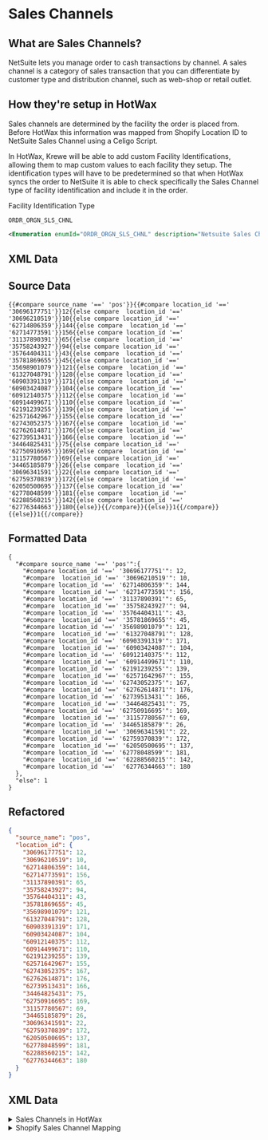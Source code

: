 # Sales Channels

## What are Sales Channels?
<!-- include how they are uniquely handled in Krewe and why -->
<!-- how are they different than regular sales channels? -->
NetSuite lets you manage order to cash transactions by channel. A sales channel is a category of sales transaction that you can differentiate by customer type and distribution channel, such as web-shop or retail outlet.

## How they're setup in HotWax
Sales channels are determined by the facility the order is placed from. Before HotWax this information was mapped from Shopify Location ID to NetSuite Sales Channel using a Celigo Script.

In HotWax, Krewe will be able to add custom Facility Identifications, allowing them to map custom values to each facility they setup. The identification types will have to be predetermined so that when HotWax syncs the order to NetSuite it is able to check specifically the Sales Channel type of facility identification and include it in the order.

Facility Identification Type
```
ORDR_ORGN_SLS_CHNL
```
```xml
<Enumeration enumId="ORDR_ORGN_SLS_CHNL" description="Netsuite Sales Channel" enumCode="ORDER_ORIGIN_SALES_CHANNEL" enumTypeId="FACILITY_IDENTITY" sequenceId="01"/>
```
<!-- add actual facility type id -->

## XML Data


## Source Data
```
{{#compare source_name '==' 'pos'}}{{#compare location_id '==' '30696177751'}}12{{else compare  location_id '==' '30696210519'}}10{{else compare location_id '==' '62714806359'}}144{{else compare  location_id '==' '62714773591'}}156{{else compare location_id '==' '31137890391'}}65{{else compare  location_id '==' '35758243927'}}94{{else compare location_id '==' '35764404311'}}43{{else compare  location_id '==' '35781869655'}}45{{else compare location_id '==' '35698901079'}}121{{else compare  location_id '==' '61327048791'}}128{{else compare location_id '==' '60903391319'}}171{{else compare  location_id '==' '60903424087'}}104{{else compare location_id '==' '60912140375'}}112{{else compare  location_id '==' '60914499671'}}110{{else compare location_id '==' '62191239255'}}139{{else compare  location_id '==' '62571642967'}}155{{else compare location_id '==' '62743052375'}}167{{else compare  location_id '==' '62762614871'}}176{{else compare location_id '==' '62739513431'}}166{{else compare  location_id '==' '34464825431'}}75{{else compare location_id '==' '62750916695'}}169{{else compare  location_id '==' '31157780567'}}69{{else compare location_id '==' '34465185879'}}26{{else compare  location_id '==' '30696341591'}}22{{else compare location_id '==' '62759370839'}}172{{else compare  location_id '==' '62050500695'}}137{{else compare location_id '==' '62778048599'}}181{{else compare  location_id '==' '62288560215'}}142{{else compare location_id '=='  
'62776344663'}}180{{else}}{{/compare}}{{else}}1{{/compare}}{{else}}1{{/compare}} 

```

## Formatted Data
```
{
  "#compare source_name '==' 'pos'":{
    "#compare location_id '==' '30696177751'": 12,
    "#compare  location_id '==' '30696210519'": 10,
    "#compare location_id '==' '62714806359'": 144,
    "#compare  location_id '==' '62714773591'": 156,
    "#compare location_id '==' '31137890391'": 65,
    "#compare  location_id '==' '35758243927'": 94,
    "#compare location_id '==' '35764404311'": 43,
    "#compare  location_id '==' '35781869655'": 45,
    "#compare location_id '==' '35698901079'": 121,
    "#compare  location_id '==' '61327048791'": 128,
    "#compare location_id '==' '60903391319'": 171,
    "#compare  location_id '==' '60903424087'": 104,
    "#compare location_id '==' '60912140375'": 112,
    "#compare  location_id '==' '60914499671'": 110,
    "#compare location_id '==' '62191239255'": 139,
    "#compare  location_id '==' '62571642967'": 155,
    "#compare location_id '==' '62743052375'": 167,
    "#compare  location_id '==' '62762614871'": 176,
    "#compare location_id '==' '62739513431'": 166,
    "#compare  location_id '==' '34464825431'": 75,
    "#compare location_id '==' '62750916695'": 169,
    "#compare  location_id '==' '31157780567'": 69,
    "#compare location_id '==' '34465185879'": 26,
    "#compare  location_id '==' '30696341591'": 22,
    "#compare location_id '==' '62759370839'": 172,
    "#compare  location_id '==' '62050500695'": 137,
    "#compare location_id '==' '62778048599'": 181,
    "#compare  location_id '==' '62288560215'": 142,
    "#compare location_id '=='  '62776344663'": 180
  },
  "else": 1
}

```

## Refactored
```json
{
  "source_name": "pos",
  "location_id": {
    "30696177751": 12,
    "30696210519": 10,
    "62714806359": 144,
    "62714773591": 156,
    "31137890391": 65,
    "35758243927": 94,
    "35764404311": 43,
    "35781869655": 45,
    "35698901079": 121,
    "61327048791": 128,
    "60903391319": 171,
    "60903424087": 104,
    "60912140375": 112,
    "60914499671": 110,
    "62191239255": 139,
    "62571642967": 155,
    "62743052375": 167,
    "62762614871": 176,
    "62739513431": 166,
    "34464825431": 75,
    "62750916695": 169,
    "31157780567": 69,
    "34465185879": 26,
    "30696341591": 22,
    "62759370839": 172,
    "62050500695": 137,
    "62778048599": 181,
    "62288560215": 142,
    "62776344663": 180
  }
}
```

## XML Data

<details>
<summary>Sales Channels in HotWax</summary>
This data also includes enumCode values which are used to map Order Types in NetSuite.
```xml
<Enumeration description="Web Channel" enumCode="1" enumId="WEB_SALES_CHANNEL" enumTypeId="ORDER_SALES_CHANNEL" />
<Enumeration description="Draft Orders Channel" enumCode="1" enumId="DRAFT_SALES_CHANNEL" enumTypeId="ORDER_SALES_CHANNEL" />
<Enumeration description="POS Channel" enumCode="6" enumId="POS_SALES_CHANNEL" enumTypeId="ORDER_SALES_CHANNEL" />
<Enumeration description="Instagram Channel" enumCode="145" enumId="INSTA_SALES_CHANNEL" enumTypeId="ORDER_SALES_CHANNEL" />
<Enumeration description="Facebook Channel" enumCode="151" enumId="FACBK_SALES_CHANNEL" enumTypeId="ORDER_SALES_CHANNEL" />
<Enumeration description="Amazon Channel" enumCode="136" enumId="AMAZON_SALES_CHANNEL" enumTypeId="ORDER_SALES_CHANNEL" />
```
</details>

<details>
<summary>Shopify Sales Channel Mapping</summary>

```xml
<ShopifyShopTypeMapping mappedKey="pos" mappedTypeId="SHOPIFY_ORDER_SOURCE" mappedValue="POS_SALES_CHANNEL" shopId="SHOP"/>
<ShopifyShopTypeMapping mappedKey="sell-on-amazon" mappedTypeId="SHOPIFY_ORDER_SOURCE" mappedValue="AMAZON_SALES_CHANNEL" shopId="SHOP"/>
<ShopifyShopTypeMapping mappedKey="2329312" mappedTypeId="SHOPIFY_ORDER_SOURCE" mappedValue="INSTA_SALES_CHANNEL" shopId="SHOP"/>
<ShopifyShopTypeMapping mappedKey="580111" mappedTypeId="SHOPIFY_ORDER_SOURCE" mappedValue="FACBK_SALES_CHANNEL" shopId="SHOP"/>
<ShopifyShopTypeMapping mappedKey="web" mappedTypeId="SHOPIFY_ORDER_SOURCE" mappedValue="WEB_SALES_CHANNEL" shopId="SHOP"/>
<ShopifyShopTypeMapping mappedKey="shopify_draft_order" mappedTypeId="SHOPIFY_ORDER_SOURCE" mappedValue="DRAFT_SALES_CHANNEL" shopId="SHOP"/>
```
</details>
